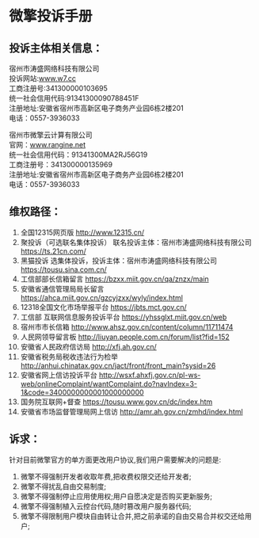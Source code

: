 # 微擎投诉手册

## 投诉主体相关信息：
宿州市涛盛网络科技有限公司</br>
投诉网站:www.w7.cc</br>
工商注册号:341300000103695</br>
统一社会信用代码:91341300090788451F</br>
注册地址:安徽省宿州市高新区电子商务产业园6栋2楼201</br>
电话：0557-3936033</br>

宿州市微擎云计算有限公司</br>
官网：www.rangine.net</br>
统一社会信用代码：91341300MA2RJ56G19</br>
工商注册号：341300000135969</br>
注册地址:安徽省宿州市高新区电子商务产业园6栋2楼201</br>
电话：0557-3936033</br>


## 维权路径：
1. 全国12315网页版 
http://www.12315.cn/
2. 聚投诉（可选联名集体投诉）
联名投诉主体：宿州市涛盛网络科技有限公司
https://ts.21cn.com/
3. 黑猫投诉
选集体投诉，投诉主体：宿州市涛盛网络科技有限公司
https://tousu.sina.com.cn/
4. 工信部部长信箱留言
https://bzxx.miit.gov.cn/qa/znzx/main
5. 安徽省通信管理局局长留言
https://ahca.miit.gov.cn/gzcyjzxx/wyly/index.html
6. 12318全国文化市场举报平台
https://jbts.mct.gov.cn/
7. 工信部 互联网信息服务投诉平台
https://yhssglxt.miit.gov.cn/web
8. 宿州市市长信箱
http://www.ahsz.gov.cn/content/column/11711474
9. 人民网领导留言板
http://liuyan.people.com.cn/forum/list?fid=152
10. 安徽省人民政府信访局
http://xfj.ah.gov.cn/
11. 安徽省税务局税收违法行为检举
http://anhui.chinatax.gov.cn/jact/front/front_main?sysid=26
12. 安徽省网上信访投诉平台
http://wsxf.ahxfj.gov.cn/pl-ws-web/onlineComplaint/wantComplaint.do?navIndex=3-1&code=3400000000001000000000
13. 国务院互联网+督查
https://tousu.www.gov.cn/dc/index.htm
14. 安徽省市场监督管理局网上信访
http://amr.ah.gov.cn/zmhd/index.html


## 诉求：
针对目前微擎官方的单方面更改用户协议,我们用户需要解决的问题是:
1. 微擎不得强制开发者收取年费,把收费权限交还给开发者;
2. 微擎不得扰乱自由交易制度;
3. 微擎不得强制停止应用使用权;用户自愿决定是否购买更新服务;
4. 微擎不得强制植入云控台代码,随时篡改用户服务器代码;
5. 微擎不得限制用户模块自由转让合并,把之前承诺的自由交易合并权交还给用户;
